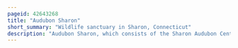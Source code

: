```yaml
---
pageid: 42643268
title: "Audubon Sharon"
short_summary: "Wildlife sanctuary in Sharon, Connecticut"
description: "Audubon Sharon, which consists of the Sharon Audubon Center and the Emily Winthrop Miles Wildlife Sanctuary, is a wildlife Sanctuary of the National Audubon Society in Sharon, Connecticut. The 1147 Acres of Property from Sharon Audubon Center are primarily forest Land with two Ponds with 11 Miles of Trails for Visitors to use. Its Facilities include a Raptor aviary a Herb Garden a Garden to attract Birds and butterflies a Sugar House a memorial Room for hal Borland a small Museum and Store. Sharon Audubon Center is located at 325 Cornwall Bridge Road."
---
```

